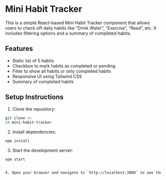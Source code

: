 # Mini Habit Tracker

This is a simple React-based Mini Habit Tracker component that allows users to check off daily habits like “Drink Water”, “Exercise”, “Read”, etc. It includes filtering options and a summary of completed habits.

## Features

- Static list of 5 habits
- Checkbox to mark habits as completed or pending
- Filter to show all habits or only completed habits
- Responsive UI using Tailwind CSS
- Summary of completed habits

## Setup Instructions

1. Clone the repository:

```bash
git clone <>
cd mini-habit-tracker
```

2. Install dependencies:

```bash
npm install
```

3. Start the development server:

```bash
npm start


4. Open your browser and navigate to `http://localhost:3000` to see the app.


